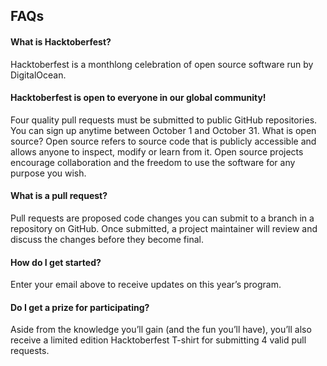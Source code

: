 ## FAQs 
#### What is Hacktoberfest?
Hacktoberfest is a monthlong celebration of open source software run by DigitalOcean.

#### Hacktoberfest is open to everyone in our global community!
Four quality pull requests must be submitted to public GitHub repositories.
You can sign up anytime between October 1 and October 31.
What is open source?
Open source refers to source code that is publicly accessible and allows anyone to inspect, modify or learn from it. Open source projects encourage collaboration and the freedom to use the software for any purpose you wish.

#### What is a pull request?
Pull requests are proposed code changes you can submit to a branch in a repository on GitHub. Once submitted, a project maintainer will review and discuss the changes before they become final.

#### How do I get started?
Enter your email above to receive updates on this year’s program.

#### Do I get a prize for participating?
Aside from the knowledge you’ll gain (and the fun you’ll have), you’ll also receive a limited edition Hacktoberfest T-shirt for submitting 4 valid pull requests.
